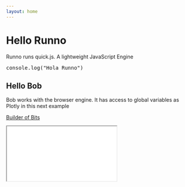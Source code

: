 ```yaml
---
layout: home
---
```


# Hello Runno

Runno runs quick.js. A lightweight JavaScript Engine

<runno-run runtime="quickjs" editor controls>
<pre>
console.log("Hola Runno")
</pre>
</runno-run>

## Hello Bob

Bob works with the browser engine. It has access to global variables as Plotly in this next example 

[Builder of Bits](https://github.com/mdn/bob)

<iframe id="promises01" src="{{ site.baseurl | prepend: site.url }}/interactive/interactive.html" title="Event loop and Promises"></iframe>

